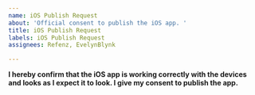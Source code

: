 ```yaml
---
name: iOS Publish Request
about: 'Official consent to publish the iOS app. '
title: iOS Publish Request
labels: iOS Publish Request
assignees: Refenz, EvelynBlynk

---
```


**I hereby confirm that the iOS app is working correctly with the devices and looks as I expect it to look. I give my consent to publish the app.**
